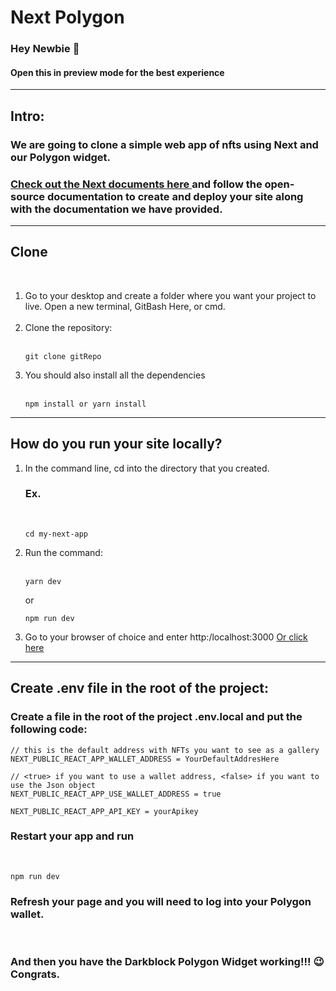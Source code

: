 <h1>Next Polygon</h1>
<h3>Hey Newbie &#128075;</h3>
<h4>Open this in preview mode for the best experience</h4>
<hr>
<h2>Intro:</h2>
<h3>We are going to clone a simple web app of nfts using Next and our Polygon widget.</h3>
<h3>
<a href="https://nextjs.org/docs">Check out the Next documents here </a>and follow the open-source documentation to create and deploy your site along with the documentation we have provided.</h3><hr>
<h2>Clone</h2><br>
<ol>
<li>Go to your desktop and create a folder where you want your project to live. Open a new terminal, GitBash Here, or cmd.</li><br>
<li>Clone the repository:</li>
<br>

```
git clone gitRepo
```

<li>You should also install all the dependencies</li>
<br>

```
npm install or yarn install
```

</ol>
<hr>

<h2>How do you run your site locally?</h2>
<ol>
<li>In the command line, cd into the directory that you created.
<h3>Ex.</h3>
<br>

```
cd my-next-app
```

<li>Run the command: </li><br>

```
yarn dev
```

or

```
npm run dev
```

<li>Go to your browser of choice and enter http:/localhost:3000 <a href="http://localhost:3000">Or click here</a></li>
</ol>
<hr>
<h2>Create .env file in the root of the project:</h2>

<h3>Create a file in the root of the project <strong>.env.local</strong> and put the following code:</h3>

```
// this is the default address with NFTs you want to see as a gallery
NEXT_PUBLIC_REACT_APP_WALLET_ADDRESS = YourDefaultAddresHere

// <true> if you want to use a wallet address, <false> if you want to use the Json object
NEXT_PUBLIC_REACT_APP_USE_WALLET_ADDRESS = true

NEXT_PUBLIC_REACT_APP_API_KEY = yourApikey
```
<h3>Restart your app and run</h3>
<br>

```
npm run dev
```

<h3>Refresh your page and you will need to log into your Polygon wallet.</h3>
<br>

<h3>And then you have the <strong>Darkblock Polygon Widget</strong> working!!!	&#x1f609; Congrats.</h3><br>


